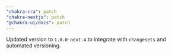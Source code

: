 ```yaml
---
"chakra-cra": patch
"chakra-nextjs": patch
"@chakra-ui/docs": patch
---
```


Updated version to `1.0.0-next.4` to integrate with `changesets` and automated
versioning.
